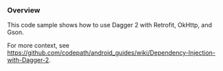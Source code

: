 ### Overview

This code sample shows how to use Dagger 2 with Retrofit, OkHttp, and Gson. 

For more context, see https://github.com/codepath/android_guides/wiki/Dependency-Injection-with-Dagger-2.
